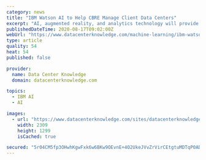 ```yaml
---
category: news
title: "IBM Watson AI to Help CBRE Manage Client Data Centers"
excerpt: "AI, augmented reality, and analytics technology will provide remote management and predictive maintenance support globally."
publishedDateTime: 2020-08-17T09:02:00Z
webUrl: "https://www.datacenterknowledge.com/machine-learning/ibm-watson-ai-help-cbre-manage-client-data-centers"
type: article
quality: 54
heat: 54
published: false

provider:
  name: Data Center Knowledge
  domain: datacenterknowledge.com

topics:
  - IBM AI
  - AI

images:
  - url: "https://www.datacenterknowledge.com/sites/datacenterknowledge.com/files/data%20center%20management%20it%20worker%20art%20getty.jpg"
    width: 2309
    height: 1299
    isCached: true

secured: "5r04CM5fp3OHwhKgwFxk6w6BKw9OEvnE+4O2UkeJVvZrVirCEtgtuMDTqP0ADAAm1yH/xPhPsFFPA40TxtsNT/gUfQZYJ74bfjg+xyIlq8CBiwPYbHnOuWN4hmalc7qjn7tR4C+3P501o4WFyLHL+TW3Qz3RTG1Pdwce21XwUWKf6sZPNggTVCF1iyamfhIg5edl52yJ9r/zNvu7E/Eslj9crWaBZ7by6KzC54caPsZK5Qwgpa9mC0feJQ3X5Q+UT46Ly+3+e1D1FhqoiP5E8etcCJVeH+dHVAU1wwisqMU7JzrOhhEmJrZSjzARMFTr9+WVXhWvXquPBnNkMhONyg==;RSuEg0WcPVrur8Q73nhqWw=="
---
```


